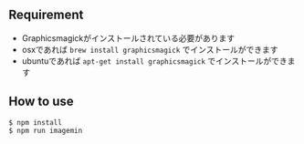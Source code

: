 ## Requirement

- Graphicsmagickがインストールされている必要があります
- osxであれば `brew install graphicsmagick` でインストールができます
- ubuntuであれば `apt-get install graphicsmagick` でインストールができます

## How to use

```
$ npm install
$ npm run imagemin
```
